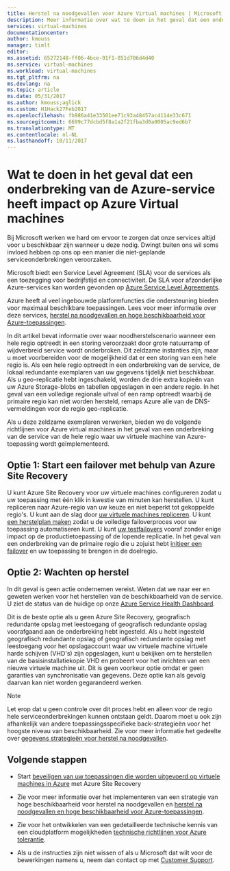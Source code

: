 ```yaml
---
title: Herstel na noodgevallen voor Azure Virtual machines | Microsoft Docs
description: Meer informatie over wat te doen in het geval dat een onderbreking van de Azure-service heeft impact op de virtuele machines in Azure.
services: virtual-machines
documentationcenter: 
author: kmouss
manager: timlt
editor: 
ms.assetid: 65272148-ff06-4bce-91f1-851d706d4d40
ms.service: virtual-machines
ms.workload: virtual-machines
ms.tgt_pltfrm: na
ms.devlang: na
ms.topic: article
ms.date: 05/31/2017
ms.author: kmouss;aglick
ms.custom: H1Hack27Feb2017
ms.openlocfilehash: fb986a41e33501ee71c93a48457ac4114e33c671
ms.sourcegitcommit: 6699c77dcbd5f8a1a2f21fba3d0a0005ac9ed6b7
ms.translationtype: MT
ms.contentlocale: nl-NL
ms.lasthandoff: 10/11/2017
---
```

# <a name="what-to-do-in-the-event-that-an-azure-service-disruption-impacts-azure-vms"></a>Wat te doen in het geval dat een onderbreking van de Azure-service heeft impact op Azure Virtual machines
Bij Microsoft werken we hard om ervoor te zorgen dat onze services altijd voor u beschikbaar zijn wanneer u deze nodig. Dwingt buiten ons wil soms invloed hebben op ons op een manier die niet-geplande serviceonderbrekingen veroorzaken.

Microsoft biedt een Service Level Agreement (SLA) voor de services als een toezegging voor bedrijfstijd en connectiviteit. De SLA voor afzonderlijke Azure-services kan worden gevonden op [Azure Service Level Agreements](https://azure.microsoft.com/support/legal/sla/).

Azure heeft al veel ingebouwde platformfuncties die ondersteuning bieden voor maximaal beschikbare toepassingen. Lees voor meer informatie over deze services, [herstel na noodgevallen en hoge beschikbaarheid voor Azure-toepassingen](../resiliency/resiliency-disaster-recovery-high-availability-azure-applications.md).

In dit artikel bevat informatie over waar noodherstelscenario wanneer een hele regio optreedt in een storing veroorzaakt door grote natuurramp of wijdverbreid service wordt onderbroken. Dit zeldzame instanties zijn, maar u moet voorbereiden voor de mogelijkheid dat er een storing van een hele regio is. Als een hele regio optreedt in een onderbreking van de service, de lokaal redundante exemplaren van uw gegevens tijdelijk niet beschikbaar. Als u geo-replicatie hebt ingeschakeld, worden de drie extra kopieën van uw Azure Storage-blobs en tabellen opgeslagen in een andere regio. In het geval van een volledige regionale uitval of een ramp optreedt waarbij de primaire regio kan niet worden hersteld, remaps Azure alle van de DNS-vermeldingen voor de regio geo-replicatie.

Als u deze zeldzame exemplaren verwerken, bieden we de volgende richtlijnen voor Azure virtual machines in het geval van een onderbreking van de service van de hele regio waar uw virtuele machine van Azure-toepassing wordt geïmplementeerd.

## <a name="option-1-initiate-a-failover-by-using-azure-site-recovery"></a>Optie 1: Start een failover met behulp van Azure Site Recovery
U kunt Azure Site Recovery voor uw virtuele machines configureren zodat u uw toepassing met één klik in kwestie van minuten kan herstellen. U kunt repliceren naar Azure-regio van uw keuze en niet beperkt tot gekoppelde regio's. U kunt aan de slag door [uw virtuele machines repliceren](https://aka.ms/a2a-getting-started). U kunt [een herstelplan maken](../site-recovery/site-recovery-create-recovery-plans.md) zodat u de volledige failoverproces voor uw toepassing automatiseren kunt. U kunt [uw testfailovers](../site-recovery/site-recovery-test-failover-to-azure.md) vooraf zonder enige impact op de productietoepassing of de lopende replicatie. In het geval van een onderbreking van de primaire regio die u zojuist hebt [initieer een failover](../site-recovery/site-recovery-failover.md) en uw toepassing te brengen in de doelregio.


## <a name="option-2-wait-for-recovery"></a>Optie 2: Wachten op herstel
In dit geval is geen actie ondernemen vereist. Weten dat we naar eer en geweten werken voor het herstellen van de beschikbaarheid van de service. U ziet de status van de huidige op onze [Azure Service Health Dashboard](https://azure.microsoft.com/status/).

Dit is de beste optie als u geen Azure Site Recovery, geografisch redundante opslag met leestoegang of geografisch redundante opslag voorafgaand aan de onderbreking hebt ingesteld. Als u hebt ingesteld geografisch redundante opslag of geografisch redundante opslag met leestoegang voor het opslagaccount waar uw virtuele machine virtuele harde schijven (VHD's) zijn opgeslagen, kunt u bekijken om te herstellen van de basisinstallatiekopie VHD en probeert voor het inrichten van een nieuwe virtuele machine uit. Dit is geen voorkeur optie omdat er geen garanties van synchronisatie van gegevens. Deze optie kan als gevolg daarvan kan niet worden gegarandeerd werken.


> [!NOTE]
> Let erop dat u geen controle over dit proces hebt en alleen voor de regio hele serviceonderbrekingen kunnen ontstaan geldt. Daarom moet u ook zijn afhankelijk van andere toepassingsspecifieke back-strategieën voor het hoogste niveau van beschikbaarheid. Zie voor meer informatie het gedeelte over [gegevens strategieën voor herstel na noodgevallen](https://docs.microsoft.com/azure/architecture/resiliency/disaster-recovery-azure-applications#data-strategies-for-disaster-recovery).
>
>

## <a name="next-steps"></a>Volgende stappen

- Start [beveiligen van uw toepassingen die worden uitgevoerd op virtuele machines in Azure](https://aka.ms/a2a-getting-started) met Azure Site Recovery

- Zie voor meer informatie over het implementeren van een strategie van hoge beschikbaarheid voor herstel na noodgevallen en [herstel na noodgevallen en hoge beschikbaarheid voor Azure-toepassingen](../resiliency/resiliency-disaster-recovery-high-availability-azure-applications.md).

- Zie voor het ontwikkelen van een gedetailleerde technische kennis van een cloudplatform mogelijkheden [technische richtlijnen voor Azure tolerantie](../resiliency/resiliency-technical-guidance.md).


- Als u de instructies zijn niet wissen of als u Microsoft dat wilt voor de bewerkingen namens u, neem dan contact op met [Customer Support](https://portal.azure.com/#blade/Microsoft_Azure_Support/HelpAndSupportBlade).
